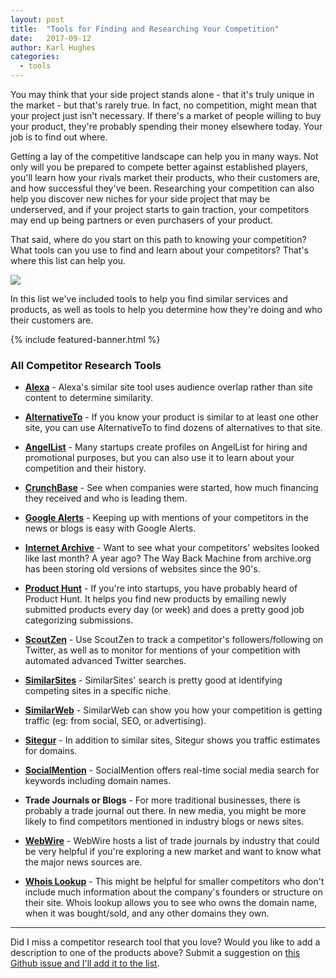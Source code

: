 ```yaml
---
layout: post
title:  "Tools for Finding and Researching Your Competition"
date:   2017-09-12
author: Karl Hughes
categories:
  - tools
---
```


You may think that your side project stands alone - that it's truly unique in the market - but that's rarely true. In fact, no competition, might mean that your project just isn't necessary. If there's a market of people willing to buy your product, they're probably spending their money elsewhere today. Your job is to find out where.

Getting a lay of the competitive landscape can help you in many ways. Not only will you be prepared to compete better against established players, you'll learn how your rivals market their products, who their customers are, and how successful they've been. Researching your competition can also help you discover new niches for your side project that may be underserved, and if your project starts to gain traction, your competitors may end up being partners or even purchasers of your product.

That said, where do you start on this path to knowing your competition? What tools can you use to find and learn about your competitors? That's where this list can help you.

![](https://i.imgur.com/jR5NKvj.jpg)

In this list we've included tools to help you find similar services and products, as well as tools to help you determine how they're doing and who their customers are.

{% include featured-banner.html %}

### All Competitor Research Tools

- **[Alexa](http://www.alexa.com/find-similar-sites)** - Alexa's similar site tool uses audience overlap rather than site content to determine similarity. 

- **[AlternativeTo](https://alternativeto.net)** - If you know your product is similar to at least one other site, you can use AlternativeTo to find dozens of alternatives to that site. 

- **[AngelList](https://angel.co/)** - Many startups create profiles on AngelList for hiring and promotional purposes, but you can also use it to learn about your competition and their history.

- **[CrunchBase](https://www.crunchbase.com/)** - See when companies were started, how much financing they received and who is leading them.

- **[Google Alerts](https://www.google.com/alerts)** - Keeping up with mentions of your competitors in the news or blogs is easy with Google Alerts.

- **[Internet Archive](https://archive.org/)** - Want to see what your competitors' websites looked like last month? A year ago? The Way Back Machine from archive.org has been storing old versions of websites since the 90's.

- **[Product Hunt](https://www.producthunt.com/)** - If you're into startups, you have probably heard of Product Hunt. It helps you find new products by emailing newly submitted products every day (or week) and does a pretty good job categorizing submissions.

- **[ScoutZen](https://www.scoutzen.com)** - Use ScoutZen to track a competitor's followers/following on Twitter, as well as to monitor for mentions of your competition with automated advanced Twitter searches.

- **[SimilarSites](http://www.similarsites.com/)** - SimilarSites' search is pretty good at identifying competing sites in a specific niche.

- **[SimilarWeb](https://www.similarweb.com/)** - SimilarWeb can show you how your competition is getting traffic (eg: from social, SEO, or advertising).

- **[Sitegur](http://sitegur.com/)** - In addition to similar sites, Sitegur shows you traffic estimates for domains.

- **[SocialMention](http://www.socialmention.com/)** - SocialMention offers real-time social media search for keywords including domain names.

- **Trade Journals or Blogs** - For more traditional businesses, there is probably a trade journal out there. In new media, you might be more likely to find competitors mentioned in industry blogs or news sites.

- **[WebWire](https://www.webwire.com/IndustryList.asp)** - WebWire hosts a list of trade journals by industry that could be very helpful if you're exploring a new market and want to know what the major news sources are. 

- **[Whois Lookup](http://whois.domaintools.com/)** - This might be helpful for smaller competitors who don't include much information about the company's founders or structure on their site. Whois lookup allows you to see who owns the domain name, when it was bought/sold, and any other domains they own.

-----

Did I miss a competitor research tool that you love? Would you like to add a description to one of the products above? Submit a suggestion on [this Github issue and I'll add it to the list](https://github.com/karllhughes/side-project-marketing/issues/22).
